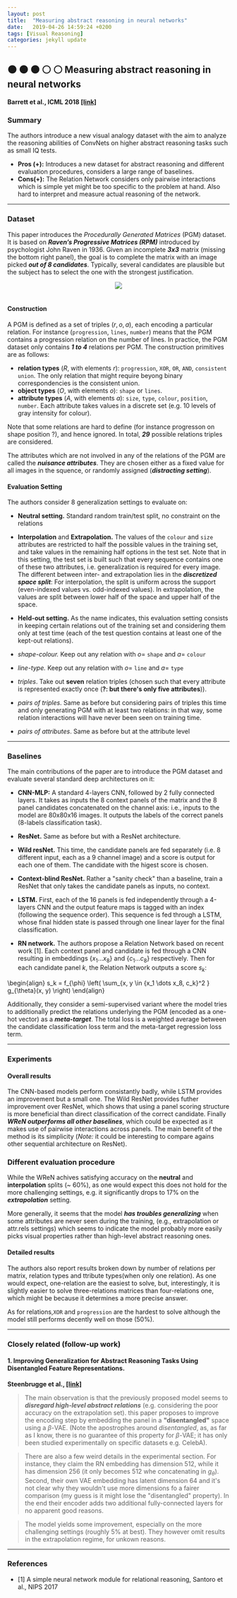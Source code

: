 ```yaml
---
layout: post
title:  "Measuring abstract reasoning in neural networks"
date:   2019-04-26 14:59:24 +0200
tags: [Visual Reasoning]
categories: jekyll update
---
```


## ⚫ ⚫ ⚫ ⚪ ⚪ Measuring abstract reasoning in neural networks
#### Barrett et al., ICML 2018 [[link]](https://arxiv.org/pdf/1807.04225.pdf)

### Summary

The authors introduce a new visual analogy dataset with the aim to analyze the reasoning abilities of ConvNets on higher abstract reasoning tasks such as small IQ tests.
* **Pros (+):** Introduces a new dataset for abstract reasoning and different evaluation procedures, considers a large range of baselines.
* **Cons(+):** The Relation Network considers only pairwise interactions which is simple yet might be too specific to the problem at hand. Also hard to interpret and measure actual reasoning of the network.

---

### Dataset

This paper introduces  the *Procedurally Generated Matrices* (PGM) dataset. It is based on ***Raven’s Progressive Matrices (RPM)*** introduced by psychologist John Raven in 1936. Given an incomplete ***3x3*** matrix (missing the bottom right panel), the goal is to complete the matrix with an image picked ***out of 8 candidates***. Typically, several candidates are plausible but the subject has to select the one with the strongest justification.

<center><img src='https://drive.google.com/uc?export=view&id=1Nd7QA5574NeXmSimxhD1b4THfbYnXy_E'></center>
<br>

#### Construction

A PGM is defined as a set of triples $(r, o, a)$, each encoding a particular relation. For instance (`progression`, `lines`, `number`) means that the PGM contains a progression relation on the number of lines. In practice, the PGM dataset only contains ***1 to 4*** relations per PGM. The construction primitives are as follows:

* **relation types** ($R$, with elements $r$): `progression`, `XOR`, `OR`, `AND`, `consistent union`. The only relation that might require beyong binary correspondencies is the consistent union.
* **object types** ($O$, with elements $o$): `shape` or `lines`.
* **attribute types** ($A$, with elements $a$): `size`, `type`, `colour`, `position`, `number`. Each attribute takes values in a discrete set (e.g. 10 levels of gray intensity for colour).

Note that some relations are hard to define (for instance progresson on shape position ?), and hence ignored. In total, ***29*** possible relations triples are considered.

The attributes which are not involved in any of the relations of the PGM are called the ***nuisance attributes***. They are chosen either as a fixed value for all images in the squence, or randomly assigned (***distracting setting***). 


#### Evaluation Setting
The authors consider 8 generalization settings to evaluate on:

* **Neutral setting.** Standard random train/test split, no constraint on the relations

* **Interpolation** and **Extrapolation.** The values of the `colour` and `size` attributes are restricted to half the possible values in the training set, and take values in the remaining half options in the test set. Note that in this setting, the test set is built such that every sequence contains one of these two attributes, i.e. generalization is required for every image. The different between inter- and extrapolation lies in the ***discretized space split***: For interpolation, the split is uniform across the support (even-indexed values vs. odd-indexed values). In extrapolation, the values are split between lower half of the space and upper half of the space.

* **Held-out setting.** As the name indicates, this evaluation setting consists in keeping certain relations out of the training set and considering them only at test time (each of the test question contains at least one of the kept-out relations).
* *shape-colour.* Keep out any relation with $o=$ `shape` and $a =$ `colour`
* *line-type.* Keep out any relation with $o=$ `line` and $a =$ `type`
* *triples*. Take out **seven** relation triples (chosen such that every attribute is represented exactly once (**?: but there's only five attributes**)).
* *pairs of triples*. Same as before but considering pairs of triples this time and only generating PGM with at least two relations: in that way, some relation interactions will have never been seen on training time.
* *pairs of attributes*. Same as before but at the attribute level

---

### Baselines
The main contributions of the paper are to introduce the PGM dataset and evaluate several standard deep architectures on it:

* **CNN-MLP:** A standard 4-layers CNN, followed by 2 fully connected layers. It takes as inputs the 8 context panels of the matrix and the 8 panel candidates concatenated on the channel axis: i.e., inputs to the model are 80x80x16 images. It outputs the labels of the correct panels (8-labels classification task).

* **ResNet.** Same as before but with a ResNet architecture.

* **Wild resNet.** This time, the candidate panels are fed separately (i.e. 8 different input, each as a 9 channel image) and a score is output for each one of them. The candidate with the higest score is chosen.

* **Context-blind ResNet.** Rather a "sanity check" than a baseline, train a ResNet that only takes the candidate panels as inputs, no context.

* **LSTM.** First, each of the 16 panels is fed independently through a 4-layers CNN and the output feature maps is tagged with an index (following the sequence order). This sequence is fed through a LSTM, whose final hidden state is passed through one linear layer for the final classification.

* **RN network.** The authors propose a Relation Network based on recent work  [1]. Each context panel and candidate is fed through a CNN resulting in embeddings $\{x_1 \dots x_8\}$ and  $\{c_1 \dots c_8\}$ respectively. Then for each candidate panel $k$, the Relation Network outputs a score $s_k$:

\begin{align}
s_k = f_{\phi} \left( \sum_{x, y \in \{x_1 \dots x_8, c_k\}^2 } g_{\theta}(x, y) \right)
\end{align}

Additionally, they consider a semi-supervised variant where the model tries to additionally predict the relations  underlying the PGM (encoded as a one-hot vector) as a ***meta-target***. The total loss is a weighted average between the candidate classification loss term and the meta-target regression loss term.

---

### Experiments

#### Overall results

The CNN-based  models perform consistantly badly, while LSTM provides an improvement but a small one. The Wild ResNet provides futher improvement over ResNet, which shows that using a panel scoring structure is more beneficial than direct classification of the correct candidate. Finally ***WReN outperforms all other baselines***, which could be expected as it makes use of pairwise interactions across panels. The main benefit of the method is its simplicity (*Note:* it could be interesting to compare agains other sequential architecture on ResNet).

### Different evaluation procedure

While the WReN achives satisfying accuracy on the **neutral** and **interpolation** splits (~ 60%), as one would expect this does not hold for the more challenging settings, e.g. it significantly drops to 17% on the ***extrapolation*** setting.

More generally, it seems that the model ***has troubles generalizing*** when some attributes are never seen during the training, (e.g., extrapolation or attr.rels settings) which seems to indicate the model probably more easily picks visual properties rather than  high-level abstract reasoning ones.


#### Detailed results
The authors also report results broken down by number of relations per matrix, relation types and ttribute types(when only one relation). As one would expect, one-relation are the easiest to solve, but, interestingly, it is slightly easier to solve three-relations matrices than four-relations one, which might be because it determines a more precise answer.

As for relations,`XOR` and `progression` are the hardest to solve although the model still performs decently well on those (50%).


---

### Closely related (follow-up work)

#### 1. Improving Generalization for Abstract Reasoning Tasks Using Disentangled Feature Representations.
**Steenbrugge et al., [[link]](https://arxiv.org/abs/1811.04784)**

> The main observation is that the previously proposed model seems to ***disregard high-level abstract relations*** (e.g. considering the poor accuracy on the extrapolation set). this paper proposes to improve the encoding step by embedding the panel in a **"disentangled"** space using a $\beta$-VAE. (Note the apostrophes around *disentangled*, as, as far as I know, there is no guarantee of this property for $\beta$-VAE;  it has only been studied experimentally on specific datasets e.g. CelebA).

> There are also a few weird details in the experimental section. For instance, they claim the RN embedding has dimension 512, while it has dimension 256 (it only becomes 512 whe concatenating in $g_{\theta}$). Second, their own VAE embedding has latent dimension 64 and it's not clear why they wouldn't use more dimensions fo a fairer comparison (my guess is it might lose the "disentangled" property). In the end their encoder adds two additional fully-connected layers for no apparent good reasons.

> The model yields some improvement, especially on the more challenging settings (roughly 5% at best). They however omit results in the extrapolation regime, for unkown reasons.

---

### References
* [1] A simple neural network module for relational reasoning, Santoro et al., NIPS 2017